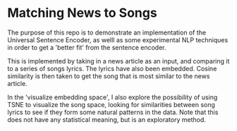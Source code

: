 # Matching News to Songs

The purpose of this repo is to demonstrate an implementation of the Universal Sentence Encoder, as welll as some experimental NLP techniques in order to get a 'better fit' from the sentence encoder. 

This is implemented by taking in a news article as an input, and comparing it to a series of songs lyrics. The lyrics have also been embedded. Cosine similarity is then taken to get the song that is most similar to the news article.

In the 'visualize embedding space', I also explore the possibility of using TSNE to visualize the song space, looking for similarities between song lyrics to see if they form some natural patterns in the data. Note that this does not have any statistical meaning, but is an exploratory method.
